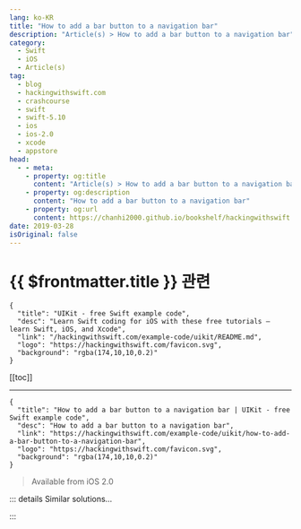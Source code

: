 ```yaml
---
lang: ko-KR
title: "How to add a bar button to a navigation bar"
description: "Article(s) > How to add a bar button to a navigation bar"
category:
  - Swift
  - iOS
  - Article(s)
tag: 
  - blog
  - hackingwithswift.com
  - crashcourse
  - swift
  - swift-5.10
  - ios
  - ios-2.0
  - xcode
  - appstore
head:
  - - meta:
    - property: og:title
      content: "Article(s) > How to add a bar button to a navigation bar"
    - property: og:description
      content: "How to add a bar button to a navigation bar"
    - property: og:url
      content: https://chanhi2000.github.io/bookshelf/hackingwithswift.com/example-code/uikit/how-to-add-a-bar-button-to-a-navigation-bar.html
date: 2019-03-28
isOriginal: false
---
```


# {{ $frontmatter.title }} 관련

```component VPCard
{
  "title": "UIKit - free Swift example code",
  "desc": "Learn Swift coding for iOS with these free tutorials – learn Swift, iOS, and Xcode",
  "link": "/hackingwithswift.com/example-code/uikit/README.md",
  "logo": "https://hackingwithswift.com/favicon.svg",
  "background": "rgba(174,10,10,0.2)"
}
```

[[toc]]

---

```component VPCard
{
  "title": "How to add a bar button to a navigation bar | UIKit - free Swift example code",
  "desc": "How to add a bar button to a navigation bar",
  "link": "https://hackingwithswift.com/example-code/uikit/how-to-add-a-bar-button-to-a-navigation-bar",
  "logo": "https://hackingwithswift.com/favicon.svg",
  "background": "rgba(174,10,10,0.2)"
}
```

> Available from iOS 2.0

<!-- TODO: 작성 -->

<!--
Navigation bars are one of the most common user interface components in iOS, so being able to add buttons to them is something you'll do *a lot*. You can add buttons to the left and right side of a navigation bar, and you can add more than one to either side.

Note: usually bar button items don't belong to the `UINavigationBar` directly. Instead, they belong to a `UINavigationItem` that is currently active on the navigation bar, which in turn is usually owned by the view controller that is currently active on the screen.

So, to create bar button items for your view controller, you would add code like this to the `viewDidLoad()` method of a view controller:

```swift
navigationItem.leftBarButtonItem = UIBarButtonItem(barButtonSystemItem: .add, target: self, action: #selector(addTapped))
navigationItem.rightBarButtonItem = UIBarButtonItem(title: "Add", style: .plain, target: self, action: #selector(addTapped))
```

That will call the `addTapped()` method on the current view controller when either button is tapped. Note that the first one uses a standard system icon (recommended when it's available!) and the second one uses text.

Like I said, you can attach more than one bar button item to either side of the navigation bar, like this:

```swift
let add = UIBarButtonItem(barButtonSystemItem: .add, target: self, action: #selector(addTapped))
let play = UIBarButtonItem(title: "Play", style: .plain, target: self, action: #selector(playTapped))

navigationItem.rightBarButtonItems = [add, play]
```

Because navigation bar items are attached to view controllers rather than the bar itself, UIKit is able to animate them sliding in and out as view controllers are pushed and popped from a navigation controller – it just replaces the buttons from the existing controller with the buttons from the new controller.

-->

::: details Similar solutions…

<!--
/example-code/uikit/how-to-add-a-button-to-a-navigation-bar-using-storyboards">How to add a button to a navigation bar using storyboards 
/example-code/uikit/how-to-customize-a-view-controllers-back-button-on-a-navigation-bar-backbarbuttonitem">How to customize a view controller’s back button on a navigation bar: backBarButtonItem 
/example-code/uikit/how-to-add-multiple-uibarbuttonitem-to-a-navigation-bar-using-rightbarbuttonitems">How to add multiple UIBarButtonItem to a navigation bar using rightBarButtonItems 
/quick-start/swiftui/how-to-add-bar-items-to-a-navigation-view">How to add bar items to a navigation view 
/quick-start/swiftui/how-to-hide-the-tab-bar-navigation-bar-or-other-toolbars">How to hide the tab bar, navigation bar, or other toolbars</a>
-->

:::

